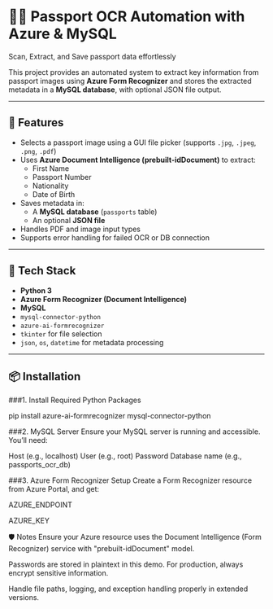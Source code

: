# 🔐📸 Passport OCR Automation with Azure & MySQL
Scan, Extract, and Save passport data effortlessly



This project provides an automated system to extract key information from passport images using **Azure Form Recognizer** and stores the extracted metadata in a **MySQL database**, with optional JSON file output.

---

## 📌 Features

- Selects a passport image using a GUI file picker (supports `.jpg`, `.jpeg`, `.png`, `.pdf`)
- Uses **Azure Document Intelligence (prebuilt-idDocument)** to extract:
  - First Name
  - Passport Number
  - Nationality
  - Date of Birth
- Saves metadata in:
  - A **MySQL database** (`passports` table)
  - An optional **JSON file**
- Handles PDF and image input types
- Supports error handling for failed OCR or DB connection

---

## 🧰 Tech Stack

- **Python 3**
- **Azure Form Recognizer (Document Intelligence)**
- **MySQL**
- `mysql-connector-python`
- `azure-ai-formrecognizer`
- `tkinter` for file selection
- `json`, `os`, `datetime` for metadata processing

---

## 📦 Installation

###1. Install Required Python Packages

pip install azure-ai-formrecognizer mysql-connector-python

###2. MySQL Server
Ensure your MySQL server is running and accessible. You’ll need:

Host (e.g., localhost)
User (e.g., root)
Password
Database name (e.g., passports_ocr_db)

###3. Azure Form Recognizer Setup
Create a Form Recognizer resource from Azure Portal, and get:

AZURE_ENDPOINT

AZURE_KEY


🛡️ Notes
Ensure your Azure resource uses the Document Intelligence (Form Recognizer) service with "prebuilt-idDocument" model.

Passwords are stored in plaintext in this demo. For production, always encrypt sensitive information.

Handle file paths, logging, and exception handling properly in extended versions.
